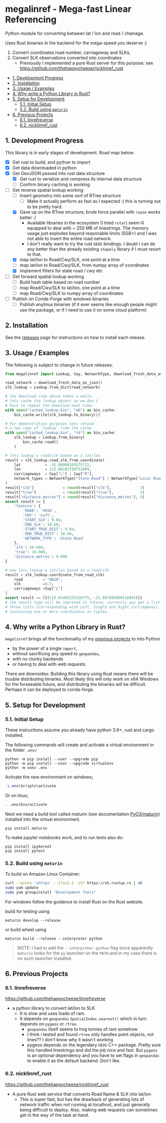 # megalinref - Mega-fast Linear Referencing <!-- omit in toc -->

Python module for converting between lat / lon and road / chainage.

Uses Rust binaries in the backend for the mega-speed you deserve :)

1. Convert coordinates road number, carriageway and SLKs,
2. Convert SLK observations converted into coordinates
   - Previously I implemented a pure Rust server for this purpose; see <https://github.com/thehappycheese/nicklinref_rust>

- [1. Development Progress](#1-development-progress)
- [2. Installation](#2-installation)
- [3. Usage / Examples](#3-usage--examples)
- [4. Why write a Python Library in Rust?](#4-why-write-a-python-library-in-rust)
- [5. Setup for Development](#5-setup-for-development)
  - [5.1. Initial Setup](#51-initial-setup)
  - [5.2. Build using `maturin`](#52-build-using-maturin)
- [6. Previous Projects](#6-previous-projects)
  - [6.1. linrefreverse](#61-linrefreverse)
  - [6.2. nicklinref_rust](#62-nicklinref_rust)

## 1. Development Progress

This library is in early stages of development. Road map below:

- [x] Get rust to build, and python to import
- [x] Get data downloaded in python
- [x] Get GeoJSON passed into rust data structure
  - [x] Get rust to serialize and compress its internal data structure
  - [ ] Confirm binary caching is working
- [ ] Get reverse spatial lookup working
  - [ ] Insert geometry into some sort of RTree structure
    - [ ] Make it actually perform as fast as I expected :( this is turning out to be pretty hard.
  - [x] Gave up on the RTree structure, brute force parallel with `rayon` works better :/
    - Available libraries in the ecosystem (I tried `rstar`) seem ill equipped to deal with ~ 250 MB of linestrings. The memory usage just explodes beyond reasonable limits (5GB+) and I was not able to insert the entire road network.
    - I don't really want to try the rust `GEOS` bindings. I doubt I can do any better than the already existing `shapely` library if I must resort to that.
  - [x] map lat/lon to Road/Cwy/SLK, one point at a time
  - [ ] map lat/lon to Road/Cwy/SLK, from numpy array of coordinates
  - [x] implement filters for state road / cwy etc
- [ ] Get forward spatial lookup working
  - [ ] Build hash table based on road number
  - [ ] map Road/Cwy/SLK to lat/lon, one point at a time
  - [ ] map Road/Cwy/SLK to numpy array of coordinates
- [ ] Publish on Conda-Forge with windows binaries
  - [ ] Publish anylinux binaries (if it ever seems like enough people might use the package, or if I need to use it on some cloud platform)

## 2. Installation

See the [releases](https://github.com/thehappycheese/megalinref/releases) page for instructions on how to install each release.

## 3. Usage / Examples

The following is subject to change in future releases:

```python
from megalinref import Lookup, Cwy, NetworkType, download_fresh_data_as_json

road_network = download_fresh_data_as_json()
slk_lookup = Lookup.from_dict(road_network)

# the download step above takes a while,
# lets cache the lookup object so we don't
# have to repeat the download next time:
with open("cached_lookup.bin", "wb") as bin_cache:
    bin_cache.write(slk_lookup.to_binary())

# For demonstration purposes lets reload 
# a new copy of `lookup` from the cache
with open("cached_lookup.bin", "rb") as bin_cache:
    slk_lookup = Lookup.from_binary(
        bin_cache.read()
    )

# lets lookup a road/slk based on a lat/lon
result = slk_lookup.road_slk_from_coordinate(
    lat           = -31.89006203575722,
    lon           = 115.80183730752809,
    carriageways  = Cwy["L"] | Cwy["R"],
    network_types = NetworkType["State Road"] | NetworkType["Local Road"] 
)
result["slk"]             = round(result["slk"],             3)
result["true"]            = round(result["true"],            3)
result["distance_metres"] = round(result["distance_metres"], 3)
assert result == {
    'feature': {
        'ROAD': 'H016',
        'CWY': 'Left',
        'START_SLK': 9.84,
        'END_SLK': 10.68,
        'START_TRUE_DIST': 9.84,
        'END_TRUE_DIST': 10.68,
        'NETWORK_TYPE': 'State Road'
    },
    'slk': 10.000,
    'true': 10.000,
    'distance_metres': 0.000
}

# now lets lookup a lat/lon based on a road/slk
result = slk_lookup.coordinate_from_road_slk(
    road         = "H016",
    slk          =8.5,
    carriageways =Cwy["L"]
)
assert result == [[(115.81402235326775, -31.897493888518945)]]
# the result type will be improved in future; currently you get a list of up to
# three lists (corresponding with Left, Single and Right Carriageway), each
# containing one or more coordinates as tuples.
```

## 4. Why write a Python Library in Rust?

`megalinref` brings all the functionality of my [previous projects](#6-previous-projects) to into Python

- by the power of a single `import`,
- without sacrificing any speed to `geopandas`,
- with no clunky backends
- or having to deal with web requests.

There are downsides: Building this library using Rust means there will be trouble distributing binaries. Most likely this will only work on x64 Windows for the forseeable future, and distributing the binaries will be difficult. Perhaps it can be deployed to conda-forge.

## 5. Setup for Development

### 5.1. Initial Setup

These instructions assume you already have python 3.9+, rust and cargo installed.

The following commands will create and activate a virtual environment in the folder `.env/`

```console
python -m pip install --user --upgrade pip
python -m pip install --user --upgrade virtualenv
python -m venv .env
```

Activate the new environment on windows;

```powershell
.\.env\Scripts\activate
```

Or on linux;

```bash
. .env/bin/activate
```

Next we need a build tool called maturin (see documentation [PyO3/maturin](https://github.com/PyO3/maturin)) installed into the virtual environment.

```console
pip install maturin
```

To make jupyter notebooks work, and to run tests also do:

```console
pip install ipykernel
pip install pytest
```

### 5.2. Build using `maturin`

To build on Amazon Linux Container:

```bash
curl --proto '=https' --tlsv1.2 -sSf https://sh.rustup.rs | sh
sudo yum update
sudo yum groupinstall "Development Tools"
```

For windows follow the guidance to install Rust on the Rust website.

build for testing using

```console
maturin develop --release
```

or build wheel using

```console
maturin build --release --interpreter python
```

> NOTE: I had to add the `--interpreter python` flag since apparently `maturin` looks for the `py` launcher on the `PATH` and in my case there is no such launcher installed.

## 6. Previous Projects

### 6.1. linrefreverse

<https://github.com/thehappycheese/linrefreverse>

- a python library to convert lat/lon to SLK
  - It is slow and uses loads of ram.
  - It depends on `geopandas` `SpatialIndex.nearest()` which in turn depends on `pygeos` or `rtree`.
    - `geopandas` itself seems to hog tonnes of ram somehow
    - I think i tested and found `rtree` only handles point objects, not lines?? I don't know why it wasn't working
    - pygeos depends on the legendary `GEOS` C++ package. Pretty sure this handled linestrings and did the job nice and fast. But `pygeos` is an optional dependency and you have to set flags in `geopandas` to enable it as the default backend. Don't like.

### 6.2. nicklinref_rust

<https://github.com/thehappycheese/nicklinref_rust>

- A pure Rust web service that converts Road Name & SLK into lat/lon
  - This is super fast, but has the drawback of generating lots of network traffic when not running at localhost, and just generally being difficult to deploy. Also, making web requests can sometimes get in the way of the task at hand.
